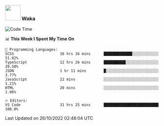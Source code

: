 ### <img src="https://media.giphy.com/media/VgCDAzcKvsR6OM0uWg/giphy.gif" width="50"> Waka

  <!--START_SECTION:waka-->
![Code Time](http://img.shields.io/badge/Code%20Time-988%20hrs%2040%20mins-blue)

📊 **This Week I Spent My Time On** 

```text
💬 Programming Languages: 
SCSS                     16 hrs 16 mins      █████████████░░░░░░░░░░░░   51.82% 
TypeScript               12 hrs 26 mins      ██████████░░░░░░░░░░░░░░░   39.58% 
JSON                     1 hr 11 mins        █░░░░░░░░░░░░░░░░░░░░░░░░   3.77% 
JavaScript               22 mins             ░░░░░░░░░░░░░░░░░░░░░░░░░   1.21% 
HTML                     20 mins             ░░░░░░░░░░░░░░░░░░░░░░░░░   1.06%

🔥 Editors: 
VS Code                  31 hrs 25 mins      █████████████████████████   100.0%

```


 Last Updated on 26/10/2022 02:48:04 UTC
<!--END_SECTION:waka-->
